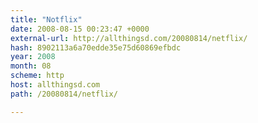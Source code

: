 ```yaml
---
title: "Notflix"
date: 2008-08-15 00:23:47 +0000
external-url: http://allthingsd.com/20080814/netflix/
hash: 8902113a6a70edde35e75d60869efbdc
year: 2008
month: 08
scheme: http
host: allthingsd.com
path: /20080814/netflix/

---
```



